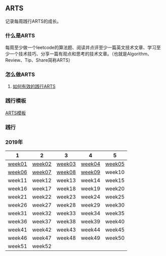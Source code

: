 ## ARTS
记录每周践行ARTS的成长。

### 什么是ARTS

每周至少做一个leetcode的算法题、阅读并点评至少一篇英文技术文章、学习至少一个技术技巧、分享一篇有观点和思考的技术文章。（也就是Algorithm、Review、Tip、Share简称ARTS）

### 怎么做ARTS
1. [如何有效的践行ARTS](https://mp.weixin.qq.com/s/1WrG1qt0rnN9Zqwh60SPig)

### 践行模板

[ARTS模板](./template.md)

### 践行

### 2019年

| 1                       | 2                       | 3                       | 4                       | 5                       |
| ----------------------- | ----------------------- | ----------------------- | ----------------------- | ----------------------- |
| [week01](./2019/week01) | [week02](./2019/week02) | [week03](./2019/week03) | [week04](./2019/week04) | [week05](./2019/week05) |
| [week06](./2019/week06) | [week07](./2019/week07) | [week08](./2019/week08) | [week09](./2019/week09) | week10                  |
| week11                  | week12                  | week13                  | week14                  | week15                  |
| week16                  | week17                  | week18                  | week19                  | week20                  |
| week21                  | week22                  | week23                  | week24                  | week25                  |
| week26                  | week27                  | week28                  | week29                  | week30                  |
| week31                  | week32                  | week33                  | week34                  | week35                  |
| week36                  | week37                  | week38                  | week39                  | week40                  |
| week41                  | week42                  | week43                  | week44                  | week45                  |
| week46                  | week47                  | week48                  | week49                  | week50                  |
| week51                  | week52                  |                         |                         |                         |
